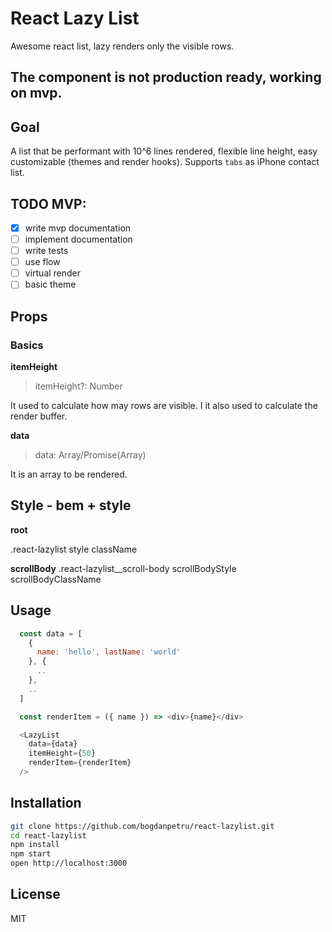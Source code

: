 # React Lazy List

Awesome react list, lazy renders only the visible rows.

## The component is not production ready, working on mvp.

## Goal
A list that be performant with 10^6 lines rendered, flexible line height, easy customizable (themes and render hooks). Supports `tabs` as iPhone contact list.

## TODO MVP:
- [x] write mvp documentation
- [ ] implement documentation
- [ ] write tests
- [ ] use flow
- [ ] virtual render
- [ ] basic theme

## Props

### Basics

**itemHeight**
> itemHeight?: Number

It used to calculate how may rows are visible. I it also used to calculate the render buffer.

**data**
> data: Array/Promise(Array)

It is an array to be rendered.



## Style - bem + style

**root**

.react-lazylist
style
className


**scrollBody**
.react-lazylist__scroll-body
scrollBodyStyle
scrollBodyClassName



## Usage

```js
  const data = [
    {
      name: 'hello', lastName: 'world'
    }, {
      ..
    },
    ..
  ]

  const renderItem = ({ name }) => <div>{name}</div>

  <LazyList
    data={data}
    itemHeight={50}
    renderItem={renderItem}
  />
```

## Installation

```bash
git clone https://github.com/bogdanpetru/react-lazylist.git
cd react-lazylist
npm install
npm start
open http://localhost:3000
```

## License
MIT
